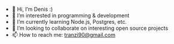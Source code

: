 - 👋 Hi, I’m Denis :)
- 👀 I’m interested in programming & development
- 🌱 I’m currently learning Node.js, Postgres, etc.
- 💞️ I’m looking to collaborate on interesting open source projects
- 📫 How to reach me: tranzi90@gmail.com

<!---
tranzi90/tranzi90 is a ✨ special ✨ repository because its `README.md` (this file) appears on your GitHub profile.
You can click the Preview link to take a look at your changes.
--->
